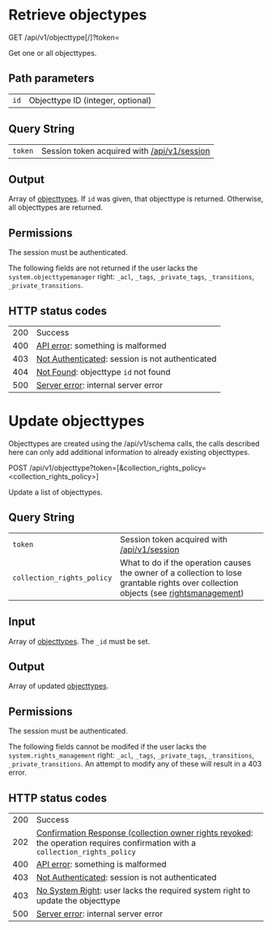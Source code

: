 # Retrieve objectypes

GET /api/v1/objecttype[/<id>]?token=<token>

Get one or all objecttypes.

## Path parameters

|   |   |
|---|---|
| `id` | Objecttype ID (integer, optional) |

## Query String

|   |   |
|---|---|
| `token` | Session token acquired with [/api/v1/session](/technical/api/session/session.md) |

## Output

Array of [objecttypes](/technical/types/objecttype/objecttype.md). If `id` was given, that objecttype is returned. Otherwise, all
objecttypes are returned.

## Permissions

The session must be authenticated.

The following fields are not returned if the user lacks the `system.objecttypemanager` right:
`_acl`, `_tags`, `_private_tags`, `_transitions`, `_private_transitions`.

## HTTP status codes

|   |   |
|---|---|
| 200 | Success |
| 400 | [API error](/technical/errors/errors.md#api_error): something is malformed |
| 403 | [Not Authenticated](/technical/errors/errors.md#not_authenticated): session is not authenticated |
| 404 | [Not Found](/technical/errors/errors.md#not_found): objecttype `id` not found |
| 500 | [Server error](/technical/errors/errors.md#server_error): internal server error |





# Update objecttypes

Objecttypes are created using the /api/v1/schema calls, the calls described
here can only add additional information to already existing objecttypes.

POST /api/v1/objecttype?token=<token>[&collection_rights_policy=<collection_rights_policy>]

Update a list of objecttypes.

## Query String

|   |   |
|---|---|
| `token` | Session token acquired with [/api/v1/session](/technical/api/session/session.md) |
| `collection_rights_policy` | What to do if the operation causes the owner of a collection to lose grantable rights over collection objects (see [rightsmanagement](/technical/rightsmanagement/rightsmanagement.md#collection_rights_policy)) |

## Input

Array of [objecttypes](/technical/types/objecttype/objecttype.md). The `_id` must be set.

## Output

Array of updated [objecttypes](/technical/types/objecttype/objecttype.md).

## Permissions

The session must be authenticated.

The following fields cannot be modifed if the user lacks the `system.rights_management` right:
`_acl`, `_tags`, `_private_tags`, `_transitions`, `_private_transitions`.
An attempt to modify any of these will result in a 403 error.

## HTTP status codes

|   |   |
|---|---|
| 200 | Success |
| 202 | [Confirmation Response (collection owner rights revoked](/technical/confirmation/confirmation.md#corr): the operation requires confirmation with a `collection_rights_policy` |
| 400 | [API error](/technical/errors/errors.md#api_error): something is malformed |
| 403 | [Not Authenticated](/technical/errors/errors.md#not_authenticated): session is not authenticated |
| 403 | [No System Right](/technical/errors/errors.md#no_system_right): user lacks the required system right to update the objecttype |
| 500 | [Server error](/technical/errors/errors.md#server_error): internal server error |
